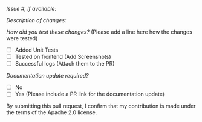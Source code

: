 *Issue #, if available:*

*Description of changes:*

*How did you test these changes?*
(Please add a line here how the changes were tested)

- [ ] Added Unit Tests
- [ ] Tested on frontend (Add Screenshots)
- [ ] Successful logs (Attach them to the PR)

*Documentation update required?*
- [ ] No
- [ ] Yes (Please include a PR link for the documentation update)

By submitting this pull request, I confirm that my contribution is made under the terms of the Apache 2.0 license.
